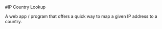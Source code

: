 #IP Country Lookup

A web app / program that offers a quick way to map a given IP address to a country.
